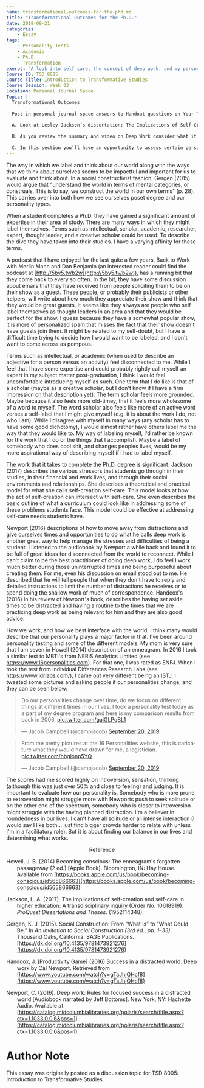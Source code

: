 ```yaml
---
name: transformational-outcomes-for-the-phd.md
title: "Transformational Outcomes for the Ph.D."
date: 2019-09-21
categories:
    - Essay
tags:
    - Personality Tests
    - Academia
    - Ph.D.
    - Transformation
exerpt: "A look into self care, the concept of deep work, and my personality in completing the Ph.D. Program."
Course ID: TSD 8005  
Course Title: Introduction to Transformative Studies  
Course Session: Week 03  
Location: Personal Journal Space  
Topic: |
  Transformational Outcomes  
  
  Post in personal journal space answers to Handout questions on Your Transformational Outcomes & MBTI
  
  A. Look at Lesley Jackson’s dissertation: The Implications of Self-Creation and Self-Care in Higher Education- A Transdisciplinary Inquiry. You don’t need to read the whole thing unless you want to, but make sure that you get a sense of what it’s about, what her question was, what her conclusions are, and specifically, what did you learn about self-creation and self-care?
  
  B. As you review the summary and video on Deep Work consider what it takes for you to honor what is required of you personally to be a productive creative scholar/academic/researcher. How does the skill of deep work resonate with your capacities and habits now.  When you complete the Ph.D. you will be able put Dr. in front of your name. Think about what the following adjectives mean to you: Intellectual, Scholar, Academic, Researcher, Expert, Thought Leader, Creative Scholar. Do they have positive or negative connotations for you? Will you identify with any of them? What expectations do you have of a person with a Ph.D.? What do you think are academia’s expectations are of a person with a Ph.D.? 
  
  C. In this section you’ll have an opportunity to assess certain personality factors through the MBTI, and explore your identity as a doctoral student and then as a Ph.D. Take the MBTI, and focus on the individual dimensions—Thinking, Feeling, Perceiving, etc.—and not the result as a whole, say INTP. Look at the individual components and think about how each one might give you insights into your approach to inquiry, and some potential blind-spots. If you show up as ENFJ, then remember to think of each dimension in relation to its complementary one, which would mean Sensation/Intuition, Thinking/Feeling, Extroversion/Introversion, Judging/Perceiving. 
---
```



The way in which we label and think about our world along with the ways that we think about ourselves seems to be impactful and important for us to evaluate and think about. In a social constructivist fashion, Gergen (2015) would argue that "understand the world in terms of mental categories, or construals. This is to say, we construct the world in our own terms" (p. 28). This carries over into both how we see ourselves poset degree and our personality types.

When a student completes a Ph.D. they have gained a significant amount of expertise in their area of study. There are many ways in which they might label themselves. Terms such as intellectual, scholar, academic, researcher, expert, thought leader, and a creative scholar could be used. To describe the dive they have taken into their studies. I have a varying affinity for these terms.  

A podcast that I have enjoyed for the last quite a few years, Back to Work with Merlin Mann and Dan Benjamin (an interested reader could find the podcast at [http://5by5.tv/b2w](http://5by5.tv/b2w)), has a running bit that they come back to every so often. In the bit, they have some discussion about emails that they have received from people soliciting them to be on their show as a guest. These people, or probably their publicists or other helpers, will write about how much they appreciate their show and think that they would be great guests. It seems like they always are people who self label themselves as thought leaders in an area and that they would be perfect for the show. I guess because they have a somewhat popular show, it is more of personalized spam that misses the fact that their show doesn't have guests join them. It might be related to my self-doubt, but I have a difficult time trying to decide how I would want to be labeled, and I don't want to come across as pompous. 

Terms such as intellectual, or academic (when used to describe an adjective for a person versus an activity) feel disconnected to me. While I feel that I have some expertise and could probably rightly call myself an expert in my subject matter post-graduation, I think I would feel uncomfortable introducing myself as such. One term that I do like is that of a scholar (maybe as a creative scholar, but I don't know if I have a firm impression on that description yet). The term scholar feels more grounded. Maybe because it also feels more old-timey, that it feels more wholesome of a word to myself. The word scholar also feels like more of an active word verses a self-label that I might give myself (e.g. it is about the work I do, not who I am). While I disagree with myself in many ways (any scholar has to have some good dichotomy), I would almost rather have others label me the way that they would like to. My way of labeling myself, I'd rather be known for the work that I do or the things that I accomplish. Maybe a label of somebody who does cool shit, and changes peoples lives, would be my more aspirational way of describing myself if I had to label myself.

The work that it takes to complete the Ph.D. degree is significant. Jackson (2017) describes the various stressors that students go through in their studies, in their financial and work lives, and through their social environments and relationships. She describes a theoretical and practical model for what she calls self-creation self-care. This model looks at how the act of self-creation can intersect with self-care. She even describes the basic outline of what a curriculum could look like in addressing some of these problems students face. This model could be effective at addressing self-care needs students have.

Newport (2016) descriptions of how to move away from distractions and give ourselves times and opportunities to do what he calls deep work is another great way to help manage the stresses and difficulties of being a student. I listened to the audiobook by Newport a while back and found it to be full of great ideas for disconnected from the world to reconnect. While I can't claim to be the best practitioner of doing deep work, I do feel I work much better during those uninterrupted times and being purposeful about creating them. For me, even his discussion on email stood out to me. He described that he will tell people that when they don't have to reply and detailed instructions to limit the number of distractions he receives or to spend doing the shallow work of much of correspondence. Handcox's (2016) in his review of Newport's book, describes the having set aside times to be distracted and having a routine to the times that we are practicing deep work as being relevant for him and they are also good advice.

How we work, and how we best interface with the world, I think many would describe that our personality plays a major factor in that. I've been around personality testing and some of the different models. My mom is very sure that I am seven in Howell (2014) description of an enneagram. In 2016 I took a similar test to MBTI's from NERIS Analytics Limited (see https://www.16personalities.com). For that one, I was rated as ENFJ. When I took the test from Individual Differences Research Labs (see https://www.idrlabs.com/), I came out very different being an ISTJ. I tweeted some pictures and asking people if our personalities change, and they can be seen below:

<blockquote class="twitter-tweet"><p lang="en" dir="ltr">Do our personalities change over time, do we focus on different things at different times in our lives. I took a personality test today as a part of my degree program and here is my comparison results from back in 2006. <a href="https://t.co/gaiGLPqBL1">pic.twitter.com/gaiGLPqBL1</a></p>&mdash; Jacob Campbell (@campjacob) <a href="https://twitter.com/campjacob/status/1175105762575601664?ref_src=twsrc%5Etfw">September 20, 2019</a></blockquote>

<blockquote class="twitter-tweet"><p lang="en" dir="ltr">From the pretty pictures at the 16 Personalities website, this is caricature what they would have drawn for me, a logistician. <a href="https://t.co/hbglonp5YQ">pic.twitter.com/hbglonp5YQ</a></p>&mdash; Jacob Campbell (@campjacob) <a href="https://twitter.com/campjacob/status/1175105767306715136?ref_src=twsrc%5Etfw">September 20, 2019</a></blockquote> <script async src="https://platform.twitter.com/widgets.js" charset="utf-8"></script>

The scores had me scored highly on introversion, sensation, thinking (although this was just over 50% and close to feeling) and judging. It is important to evaluate how our personality is. Somebody who is more prone to extroversion might struggle more with Newports push to seek solitude or on the other end of the spectrum, somebody who is closer to introversion might struggle with the having planned distraction. I'm a believer in roundedness in our lives. I can't have all solitude or all intense interaction (I would say I like both... just find bigger crowds harder to relate with unless I'm in a facilitatory role). But it is about finding our balance in our lives and determining what works.


<div style="text-align: center" markdown="1">
Reference
</div>
<div style="margin: 0 0 0 2em; text-indent: -2em;" markdown="1">

Howell, J. B. (2014) Becoming conscious: The enneagram's forgotten passageway (2 ed.) [Apple Book]. Bloomington, IN: Hay House. Available from [https://books.apple.com/us/book/becoming-conscious/id565866663](https://books.apple.com/us/book/becoming-conscious/id565866663)

Jackson, L. A. (2017). The implications of self-creation and self-care in higher education: A transdisciplinary inquiry (Order No. 10618919). _ProQuest Dissertations and Theses_. (1952114348).

Gergen, K. J. (2015). Social Construction: From “What is” to “What Could Be.” In _An Invitation to Social Construction (3rd ed., pp. 1–33)_. Thousand Oaks, California: SAGE Publications. [https://dx.doi.org/10.4135/9781473921276](https://dx.doi.org/10.4135/9781473921276)

Handcox, J. [Productivity Game] (2016) Success in a distracted world: Deep work by Cal Newport. Retrieved from [https://www.youtube.com/watch?v=gTaJhjQHcf8](https://www.youtube.com/watch?v=gTaJhjQHcf8)

Newport, C. (2016). Deep work: Rules for focused success in a distracted world [Audiobook narrated by Jeff Bottoms]. New York, NY: Hachette Audio. Available at [https://catalog.midcolumbialibraries.org/polaris/search/title.aspx?ctx=1.1033.0.0.6&pos=1](https://catalog.midcolumbialibraries.org/polaris/search/title.aspx?ctx=1.1033.0.0.6&pos=1)

</div>

# Author Note
This essay was originally posted as a discussion topic for TSD 8005: Introduction to Transformative Studies.